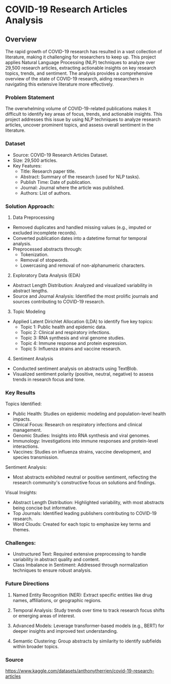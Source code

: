 # COVID-19 Research Articles Analysis

## Overview

The rapid growth of COVID-19 research has resulted in a vast collection of literature, making it challenging for researchers to keep up. This project applies Natural Language Processing (NLP) techniques to analyze over 29,500 research articles, extracting actionable insights on key research topics, trends, and sentiment. The analysis provides a comprehensive overview of the state of COVID-19 research, aiding researchers in navigating this extensive literature more effectively.

### Problem Statement

The overwhelming volume of COVID-19-related publications makes it difficult to identify key areas of focus, trends, and actionable insights. This project addresses this issue by using NLP techniques to analyze research articles, uncover prominent topics, and assess overall sentiment in the literature.

### Dataset

- Source: COVID-19 Research Articles Dataset.
- Size: 29,500 articles.
- Key Features:
    - Title: Research paper title.
    - Abstract: Summary of the research (used for NLP tasks).
    - Publish Time: Date of publication.
    - Journal: Journal where the article was published.
    - Authors: List of authors.

### Solution Approach:

1. Data Preprocessing
- Removed duplicates and handled missing values (e.g., imputed or excluded incomplete records).
- Converted publication dates into a datetime format for temporal analysis.
- Preprocessed abstracts through:
    - Tokenization.
    - Removal of stopwords.
    - Lowercasing and removal of non-alphanumeric characters.

2. Exploratory Data Analysis (EDA)
- Abstract Length Distribution: Analyzed and visualized variability in abstract lengths.
- Source and Journal Analysis: Identified the most prolific journals and sources contributing to COVID-19 research.

3. Topic Modeling
- Applied Latent Dirichlet Allocation (LDA) to identify five key topics:
    - Topic 1: Public health and epidemic data.
    - Topic 2: Clinical and respiratory infections.
    - Topic 3: RNA synthesis and viral genome studies.
    - Topic 4: Immune response and protein expression.
    - Topic 5: Influenza strains and vaccine research.

4. Sentiment Analysis
- Conducted sentiment analysis on abstracts using TextBlob.
- Visualized sentiment polarity (positive, neutral, negative) to assess trends in research focus and tone.

### Key Results

Topics Identified:
- Public Health: Studies on epidemic modeling and population-level health impacts.
- Clinical Focus: Research on respiratory infections and clinical management.
- Genomic Studies: Insights into RNA synthesis and viral genomes.
- Immunology: Investigations into immune responses and protein-level interactions.
- Vaccines: Studies on influenza strains, vaccine development, and species transmission.

Sentiment Analysis:
- Most abstracts exhibited neutral or positive sentiment, reflecting the research community's constructive focus on solutions and findings.

Visual Insights:
- Abstract Length Distribution: Highlighted variability, with most abstracts being concise but informative.
- Top Journals: Identified leading publishers contributing to COVID-19 research.
- Word Clouds: Created for each topic to emphasize key terms and themes.

### Challenges: 

- Unstructured Text: Required extensive preprocessing to handle variability in abstract quality and content.
- Class Imbalance in Sentiment: Addressed through normalization techniques to ensure robust analysis.

### Future Directions

1. Named Entity Recognition (NER): Extract specific entities like drug names, affiliations, or geographic regions.

2. Temporal Analysis: Study trends over time to track research focus shifts or emerging areas of interest.

3. Advanced Models: Leverage transformer-based models (e.g., BERT) for deeper insights and improved text understanding.

4. Semantic Clustering: Group abstracts by similarity to identify subfields within broader topics.

### Source

https://www.kaggle.com/datasets/anthonytherrien/covid-19-research-articles
